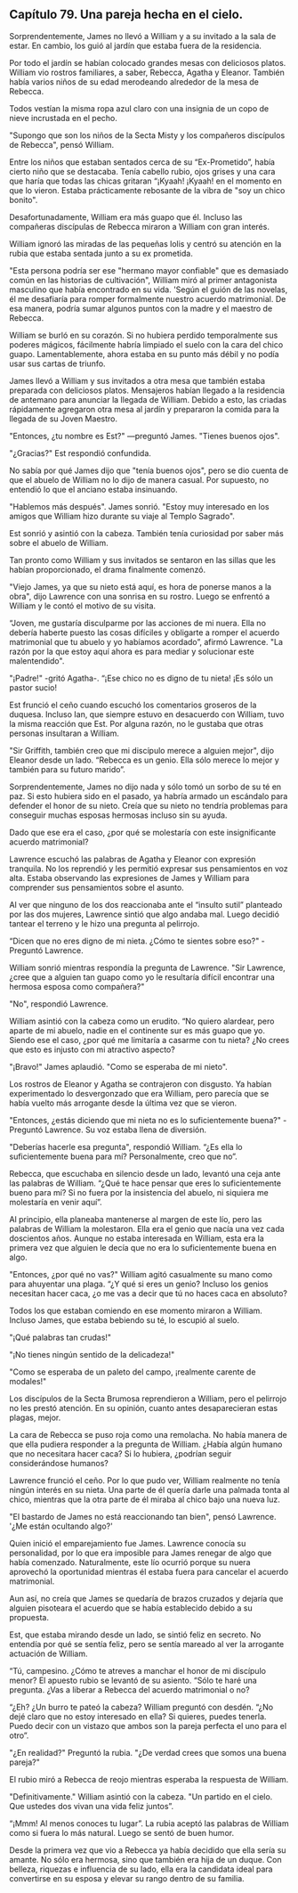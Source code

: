 
## Capítulo 79. Una pareja hecha en el cielo.


Sorprendentemente, James no llevó a William y a su invitado a la sala de estar. En cambio, los guió al jardín que estaba fuera de la residencia.

Por todo el jardín se habían colocado grandes mesas con deliciosos platos. William vio rostros familiares, a saber, Rebecca, Agatha y Eleanor. También había varios niños de su edad merodeando alrededor de la mesa de Rebecca.

Todos vestían la misma ropa azul claro con una insignia de un copo de nieve incrustada en el pecho.

"Supongo que son los niños de la Secta Misty y los compañeros discípulos de Rebecca", pensó William.

Entre los niños que estaban sentados cerca de su “Ex-Prometido”, había cierto niño que se destacaba. Tenía cabello rubio, ojos grises y una cara que haría que todas las chicas gritaran “¡Kyaah! ¡Kyaah! en el momento en que lo vieron. Estaba prácticamente rebosante de la vibra de "soy un chico bonito".

Desafortunadamente, William era más guapo que él. Incluso las compañeras discípulas de Rebecca miraron a William con gran interés.

William ignoró las miradas de las pequeñas lolis y centró su atención en la rubia que estaba sentada junto a su ex prometida.

"Esta persona podría ser ese "hermano mayor confiable" que es demasiado común en las historias de cultivación", William miró al primer antagonista masculino que había encontrado en su vida. 'Según el guión de las novelas, él me desafiaría para romper formalmente nuestro acuerdo matrimonial. De esa manera, podría sumar algunos puntos con la madre y el maestro de Rebecca.

William se burló en su corazón. Si no hubiera perdido temporalmente sus poderes mágicos, fácilmente habría limpiado el suelo con la cara del chico guapo. Lamentablemente, ahora estaba en su punto más débil y no podía usar sus cartas de triunfo.

James llevó a William y sus invitados a otra mesa que también estaba preparada con deliciosos platos. Mensajeros habían llegado a la residencia de antemano para anunciar la llegada de William. Debido a esto, las criadas rápidamente agregaron otra mesa al jardín y prepararon la comida para la llegada de su Joven Maestro.

"Entonces, ¿tu nombre es Est?" —preguntó James. "Tienes buenos ojos".

"¿Gracias?" Est respondió confundida.

No sabía por qué James dijo que "tenía buenos ojos", pero se dio cuenta de que el abuelo de William no lo dijo de manera casual. Por supuesto, no entendió lo que el anciano estaba insinuando.

"Hablemos más después". James sonrió. "Estoy muy interesado en los amigos que William hizo durante su viaje al Templo Sagrado".

Est sonrió y asintió con la cabeza. También tenía curiosidad por saber más sobre el abuelo de William.

Tan pronto como William y sus invitados se sentaron en las sillas que les habían proporcionado, el drama finalmente comenzó.

"Viejo James, ya que su nieto está aquí, es hora de ponerse manos a la obra", dijo Lawrence con una sonrisa en su rostro. Luego se enfrentó a William y le contó el motivo de su visita.

“Joven, me gustaría disculparme por las acciones de mi nuera. Ella no debería haberte puesto las cosas difíciles y obligarte a romper el acuerdo matrimonial que tu abuelo y yo habíamos acordado”, afirmó Lawrence. "La razón por la que estoy aquí ahora es para mediar y solucionar este malentendido".

"¡Padre!" -gritó Agatha-. “¡Ese chico no es digno de tu nieta! ¡Es sólo un pastor sucio!

Est frunció el ceño cuando escuchó los comentarios groseros de la duquesa. Incluso Ian, que siempre estuvo en desacuerdo con William, tuvo la misma reacción que Est. Por alguna razón, no le gustaba que otras personas insultaran a William.

"Sir Griffith, también creo que mi discípulo merece a alguien mejor", dijo Eleanor desde un lado. “Rebecca es un genio. Ella sólo merece lo mejor y también para su futuro marido”.

Sorprendentemente, James no dijo nada y sólo tomó un sorbo de su té en paz. Si esto hubiera sido en el pasado, ya habría armado un escándalo para defender el honor de su nieto. Creía que su nieto no tendría problemas para conseguir muchas esposas hermosas incluso sin su ayuda.

Dado que ese era el caso, ¿por qué se molestaría con este insignificante acuerdo matrimonial?

Lawrence escuchó las palabras de Agatha y Eleanor con expresión tranquila. No los reprendió y les permitió expresar sus pensamientos en voz alta. Estaba observando las expresiones de James y William para comprender sus pensamientos sobre el asunto.

Al ver que ninguno de los dos reaccionaba ante el “insulto sutil” planteado por las dos mujeres, Lawrence sintió que algo andaba mal. Luego decidió tantear el terreno y le hizo una pregunta al pelirrojo.

“Dicen que no eres digno de mi nieta. ¿Cómo te sientes sobre eso?" -Preguntó Lawrence.

William sonrió mientras respondía la pregunta de Lawrence. "Sir Lawrence, ¿cree que a alguien tan guapo como yo le resultaría difícil encontrar una hermosa esposa como compañera?"

"No", respondió Lawrence.

William asintió con la cabeza como un erudito. “No quiero alardear, pero aparte de mi abuelo, nadie en el continente sur es más guapo que yo. Siendo ese el caso, ¿por qué me limitaría a casarme con tu nieta? ¿No crees que esto es injusto con mi atractivo aspecto?

"¡Bravo!" James aplaudió. "Como se esperaba de mi nieto".

Los rostros de Eleanor y Agatha se contrajeron con disgusto. Ya habían experimentado lo desvergonzado que era William, pero parecía que se había vuelto más arrogante desde la última vez que se vieron.

"Entonces, ¿estás diciendo que mi nieta no es lo suficientemente buena?" -Preguntó Lawrence. Su voz estaba llena de diversión.

"Deberías hacerle esa pregunta", respondió William. “¿Es ella lo suficientemente buena para mí? Personalmente, creo que no”.

Rebecca, que escuchaba en silencio desde un lado, levantó una ceja ante las palabras de William. “¿Qué te hace pensar que eres lo suficientemente bueno para mí? Si no fuera por la insistencia del abuelo, ni siquiera me molestaría en venir aquí”.

Al principio, ella planeaba mantenerse al margen de este lío, pero las palabras de William la molestaron. Ella era el genio que nacía una vez cada doscientos años. Aunque no estaba interesada en William, esta era la primera vez que alguien le decía que no era lo suficientemente buena en algo.

"Entonces, ¿por qué no vas?" William agitó casualmente su mano como para ahuyentar una plaga. “¿Y qué si eres un genio? Incluso los genios necesitan hacer caca, ¿o me vas a decir que tú no haces caca en absoluto?

Todos los que estaban comiendo en ese momento miraron a William. Incluso James, que estaba bebiendo su té, lo escupió al suelo.

"¡Qué palabras tan crudas!"

"¡No tienes ningún sentido de la delicadeza!"

"Como se esperaba de un paleto del campo, ¡realmente carente de modales!"

Los discípulos de la Secta Brumosa reprendieron a William, pero el pelirrojo no les prestó atención. En su opinión, cuanto antes desaparecieran estas plagas, mejor.

La cara de Rebecca se puso roja como una remolacha. No había manera de que ella pudiera responder a la pregunta de William. ¿Había algún humano que no necesitara hacer caca? Si lo hubiera, ¿podrían seguir considerándose humanos?

Lawrence frunció el ceño. Por lo que pudo ver, William realmente no tenía ningún interés en su nieta. Una parte de él quería darle una palmada tonta al chico, mientras que la otra parte de él miraba al chico bajo una nueva luz.

"El bastardo de James no está reaccionando tan bien", pensó Lawrence. '¿Me están ocultando algo?'

Quien inició el emparejamiento fue James. Lawrence conocía su personalidad, por lo que era imposible para James renegar de algo que había comenzado. Naturalmente, este lío ocurrió porque su nuera aprovechó la oportunidad mientras él estaba fuera para cancelar el acuerdo matrimonial.

Aun así, no creía que James se quedaría de brazos cruzados y dejaría que alguien pisoteara el acuerdo que se había establecido debido a su propuesta.

Est, que estaba mirando desde un lado, se sintió feliz en secreto. No entendía por qué se sentía feliz, pero se sentía mareado al ver la arrogante actuación de William.

“Tú, campesino. ¿Cómo te atreves a manchar el honor de mi discípulo menor? El apuesto rubio se levantó de su asiento. “Sólo te haré una pregunta. ¿Vas a liberar a Rebecca del acuerdo matrimonial o no?

“¿Eh? ¿Un burro te pateó la cabeza? William preguntó con desdén. “¿No dejé claro que no estoy interesado en ella? Si quieres, puedes tenerla. Puedo decir con un vistazo que ambos son la pareja perfecta el uno para el otro”.

"¿En realidad?" Preguntó la rubia. "¿De verdad crees que somos una buena pareja?"

El rubio miró a Rebecca de reojo mientras esperaba la respuesta de William.

"Definitivamente." William asintió con la cabeza. "Un partido en el cielo. Que ustedes dos vivan una vida feliz juntos”.

“¡Mmm! Al menos conoces tu lugar”. La rubia aceptó las palabras de William como si fuera lo más natural. Luego se sentó de buen humor.

Desde la primera vez que vio a Rebecca ya había decidido que ella sería su amante. No sólo era hermosa, sino que también era hija de un duque. Con belleza, riquezas e influencia de su lado, ella era la candidata ideal para convertirse en su esposa y elevar su rango dentro de su familia.
